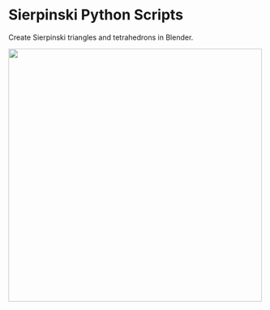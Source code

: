 # Sierpinski Python Scripts
Create Sierpinski triangles and tetrahedrons in Blender.

<img src="https://github.com/schevla/blender-sierpinski/blob/master/img/sierpinski2_1.png" width="500">
